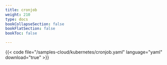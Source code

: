 ```yaml
---
title: cronjob
weight: 210
type: docs
bookCollapseSection: false
bookFlatSection: false
bookToc: false

---
```


{{< code file="/samples-cloud/kubernetes/cronjob.yaml" language="yaml" download="true" >}}
